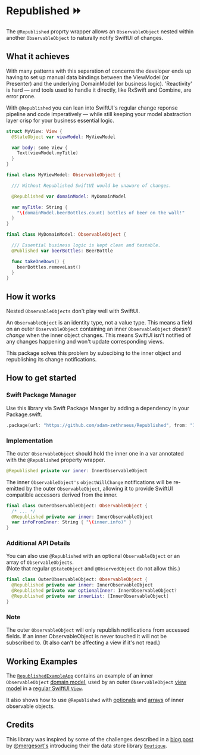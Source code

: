# Republished ⏩

The `@Republished` proprty wrapper allows an `ObservableObject` nested
within another `ObservableObject` to naturally notify SwiftUI of changes.

## What it achieves

With many patterns with this separation of concerns the developer ends up having to set up manual data bindings between the ViewModel (or Presenter) and the underlying DomainModel (or business logic). 'Reactivity' is hard — and tools used to handle it directly, like RxSwift and Combine, are error prone.

With `@Republished` you can lean into SwiftUI's regular change reponse pipeline and code imperatively — while still keeping your model abstraction layer crisp for your business essential logic.

```swift
struct MyView: View {
  @StateObject var viewModel: MyViewModel

  var body: some View {
    Text(viewModel.myTitle)
  }
}

final class MyViewModel: ObservableObject {

  /// Without Republished SwiftUI would be unaware of changes.

  @Republished var domainModel: MyDomainModel

  var myTitle: String {
    "\(domainModel.beerBottles.count) bottles of beer on the wall!"
  }
}

final class MyDomainModel: ObservableObject {

  /// Essential business logic is kept clean and testable.
  @Published var beerBottles: BeerBottle

  func takeOneDown() {
    beerBottles.removeLast()
  }
}
```

## How it works
Nested `ObservableObjects` don't play well with SwiftUI.

An `ObservableObject` is an identity type, not a value type. This means a field on an outer `ObservableObject` containing an inner `ObservableObject` *doesn't change* when the inner object changes. This means SwiftUI isn't notified of any changes happening and won't update corresponding views.

This package solves this problem by subscibing to the inner object and republishing its change notifications.

## How to get started

### Swift Package Manager
Use this library via Swift Package Manger by adding a dependency in your Package.swift.
```swift
.package(url: "https://github.com/adam-zethraeus/Republished", from: "1.1.1")
```

### Implementation
The outer `ObservableObject` should hold the inner one in a var annotated
with the `@Republished` property wrapper.

```swift
@Republished private var inner: InnerObservableObject
```

The inner `ObservableObject's` `objectWillChange` notifications will be 
re-emitted by the outer `ObservableObject`, allowing it to provide SwiftUI
compatible accessors derived from the inner.

```swift
final class OuterObservableObject: ObservableObject {
  /* ... */
  @Republished private var inner: InnerObservableObject
  var infoFromInner: String { "\(inner.info)" }
}
```

### Additional API Details
You can also use `@Republished` with an optional `ObservableObject` or an
array of `ObservableObjects`.  
(Note that regular `@StateObject` and `@ObservedObject` do not allow this.)

```swift
final class OuterObservableObject: ObservableObject {
  @Republished private var inner: InnerObservableObject
  @Republished private var optionalInner: InnerObservableObject?
  @Republished private var innerList: [InnerObservableObject]
}
```

### Note

The outer `ObservableObject` will only republish notifications from accessed fields.
If an inner ObservableObject is never touched it will not be subscribed to. (It also
can't be affecting a view if it's not read.)


## Working Examples
The [`RepublishedExampleApp`](https://github.com/adam-zethraeus/Republished/tree/main/RepublishedExampleApp/RepublishedExampleApp) contains an example of an inner `ObservableObject` [domain model](https://github.com/adam-zethraeus/Republished/blob/main/RepublishedExampleApp/RepublishedExampleApp/DomainModel.swift), used by an outer `ObservableObject` [view model](https://github.com/adam-zethraeus/Republished/blob/main/RepublishedExampleApp/RepublishedExampleApp/Single/ViewModel.swift) in a [regular SwiftUI `View`](https://github.com/adam-zethraeus/Republished/blob/main/RepublishedExampleApp/RepublishedExampleApp/Single/ContentView.swift).

It also shows how to use `@Republished` with [optionals](https://github.com/adam-zethraeus/Republished/tree/main/RepublishedExampleApp/RepublishedExampleApp/Optional) and [arrays](https://github.com/adam-zethraeus/Republished/tree/main/RepublishedExampleApp/RepublishedExampleApp/Array) of inner observable objects.

## Credits

This library was inspired by some of the challenges described in a [blog post](https://build.ms/2022/06/22/model-view-controller-store/) by [@mergesort's](https://github.com/mergesort) introducing their the data store library [`Boutique`](https://github.com/mergesort/Boutique).

